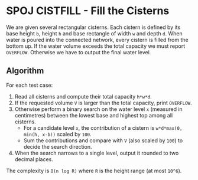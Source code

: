# SPOJ CISTFILL - Fill the Cisterns

We are given several rectangular cisterns.  Each cistern is defined by its base
height `b`, height `h` and base rectangle of width `w` and depth `d`.  When
water is poured into the connected network, every cistern is filled from the
bottom up.  If the water volume exceeds the total capacity we must report
`OVERFLOW`.  Otherwise we have to output the final water level.

## Algorithm

For each test case:

1. Read all cisterns and compute their total capacity `h*w*d`.
2. If the requested volume `V` is larger than the total capacity, print
   `OVERFLOW`.
3. Otherwise perform a binary search on the water level `x` (measured in
   centimetres) between the lowest base and highest top among all cisterns.
   * For a candidate level `x`, the contribution of a cistern is
     `w*d*max(0, min(h, x-b))` scaled by `100`.
   * Sum the contributions and compare with `V` (also scaled by `100`) to decide
     the search direction.
4. When the search narrows to a single level, output it rounded to two decimal
   places.

The complexity is `O(n log R)` where `R` is the height range (at most
`10^6`).
